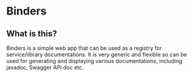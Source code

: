 # Binders

## What is this?
Binders is a simple web app that can be used as a registry for service/library documentations. It is very generic and flexible
so can be used for generating and displaying various documentations, including javadoc, Swagger API doc etc.
